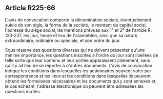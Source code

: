 Article R225-66
----
L'avis de convocation comporte la dénomination sociale, éventuellement suivie de
son sigle, la forme de la société, le montant du capital social, l'adresse du
siège social, les mentions prévues aux 1° et 2° de l'article R. 123-237, les
jour, heure et lieu de l'assemblée, ainsi que sa nature, extraordinaire,
ordinaire ou spéciale, et son ordre du jour.

Sous réserve des questions diverses qui ne doivent présenter qu'une minime
importance, les questions inscrites à l'ordre du jour sont libellées de telle
sorte que leur contenu et leur portée apparaissent clairement, sans qu'il y ait
lieu de se reporter à d'autres documents. L'avis de convocation indique les
conditions dans lesquelles les actionnaires peuvent voter par correspondance et
les lieux et les conditions dans lesquelles ils peuvent obtenir les formulaires
nécessaires et les documents qui y sont annexés et, le cas échéant, l'adresse
électronique où peuvent être adressées les questions écrites.
